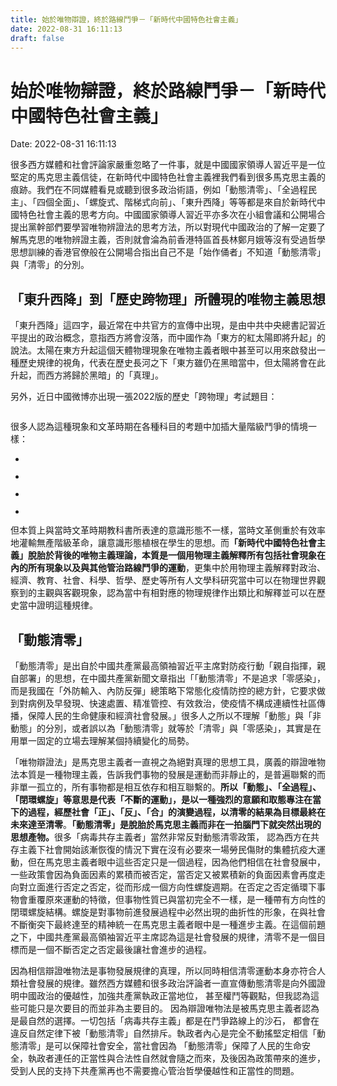 ```yaml
---
title: 始於唯物辯證，終於路線鬥爭－「新時代中國特色社會主義」 
date: 2022-08-31 16:11:13 
draft: false
---
```

# 始於唯物辯證，終於路線鬥爭－「新時代中國特色社會主義」
Date: 2022-08-31 16:11:13

<!-- wp:paragraph -->
<p>很多西方媒體和社會評論家嚴重忽略了一件事，就是中國國家領導人習近平是一位堅定的馬克思主義信徒，在新時代中國特色社會主義裡我們看到很多馬克思主義的痕跡。我們在不同媒體看見或聽到很多政治術語，例如「動態清零」、「全過程民主」、「四個全面」、「螺旋式、階梯式向前」、「東升西降」等等都是來自於新時代中國特色社會主義的思考方向。中國國家領導人習近平亦多次在小組會議和公開場合提出黨幹部們要學習唯物辨證法的思考方法，所以對現代中國政治的了解一定要了解馬克思的唯物辨證主義，否則就會淪為前香港特區首長林鄭月娥等沒有受過哲學思想訓練的香港官僚般在公開場合指出自己不是「始作俑者」不知道「動態清零」與「清零」的分別。</p>
<!-- /wp:paragraph -->

<!-- wp:heading -->
<h2>「東升西降」到「歷史跨物理」所體現的唯物主義思想</h2>
<!-- /wp:heading -->

<!-- wp:paragraph -->
<p>「東升西降」這四字，最近常在中共官方的宣傳中出現，是由中共中央總書記習近平提出的政治概念，意指西方將會沒落，而中國作為「東方的紅太陽即將升起」的說法。太陽在東方升起這個天體物理現象在唯物主義者眼中甚至可以用來啟發出一種歷史規律的視角，代表在歷史長河之下「東方雖仍在黑暗當中，但太陽將會在此升起，而西方將歸於黑暗」的「真理」。</p>
<!-- /wp:paragraph -->

<!-- wp:paragraph -->
<p>另外，近日中國微博亦出現一張2022版的歷史「跨物理」考試題目：</p>
<!-- /wp:paragraph -->

<!-- wp:image {"id":4679,"sizeSlug":"large","linkDestination":"none"} -->
<figure class="wp-block-image size-large"><img src="https://curiosityforever.files.wordpress.com/2022/08/image-2.png?w=960" alt="" class="wp-image-4679" /></figure>
<!-- /wp:image -->

<!-- wp:paragraph -->
<p>很多人認為這種現象和文革時期在各種科目的考題中加插大量階級鬥爭的情境一樣：</p>
<!-- /wp:paragraph -->

<!-- wp:jetpack/slideshow {"ids":[4674,4675,4676,4677],"sizeSlug":"large"} -->
<div class="wp-block-jetpack-slideshow aligncenter" data-effect="slide"><div class="wp-block-jetpack-slideshow_container swiper-container"><ul class="wp-block-jetpack-slideshow_swiper-wrapper swiper-wrapper"><li class="wp-block-jetpack-slideshow_slide swiper-slide"><figure><img alt="" class="wp-block-jetpack-slideshow_image wp-image-4674" data-id="4674" src="https://curiosityforever.files.wordpress.com/2022/04/0-1.jpeg?w=450" /></figure></li><li class="wp-block-jetpack-slideshow_slide swiper-slide"><figure><img alt="" class="wp-block-jetpack-slideshow_image wp-image-4675" data-id="4675" src="https://curiosityforever.files.wordpress.com/2022/04/0-2.jpeg?w=450" /></figure></li><li class="wp-block-jetpack-slideshow_slide swiper-slide"><figure><img alt="" class="wp-block-jetpack-slideshow_image wp-image-4676" data-id="4676" src="https://curiosityforever.files.wordpress.com/2022/04/0-3.jpeg?w=450" /></figure></li><li class="wp-block-jetpack-slideshow_slide swiper-slide"><figure><img alt="" class="wp-block-jetpack-slideshow_image wp-image-4677" data-id="4677" src="https://curiosityforever.files.wordpress.com/2022/04/0.jpeg?w=600" /></figure></li></ul><a class="wp-block-jetpack-slideshow_button-prev swiper-button-prev swiper-button-white" role="button"></a><a class="wp-block-jetpack-slideshow_button-next swiper-button-next swiper-button-white" role="button"></a><a aria-label="Pause Slideshow" class="wp-block-jetpack-slideshow_button-pause" role="button"></a><div class="wp-block-jetpack-slideshow_pagination swiper-pagination swiper-pagination-white"></div></div></div>
<!-- /wp:jetpack/slideshow -->

<!-- wp:paragraph -->
<p>但本質上與當時文革時期教科書所表達的意識形態不一樣，當時文革側重於有效率地灌輸無產階級革命，讓意識形態植根在學生的思想。而<strong>「新時代中國特色社會主義」脫胎於背後的唯物主義理論，本質是一個用物理主義解釋所有包括社會現象在內的所有現象以及與其他管治路線鬥爭的運動</strong>，更集中於用物理主義解釋對政治、經濟、教育、社會、科學、哲學、歷史等所有人文學科研究當中可以在物理世界觀察到的主觀與客觀現象，認為當中有相對應的物理規律作出類比和解釋並可以在歷史當中證明這種規律。</p>
<!-- /wp:paragraph -->

<!-- wp:heading -->
<h2>「動態清零」</h2>
<!-- /wp:heading -->

<!-- wp:paragraph -->
<p>「動態清零」是出自於中國共產黨最高領袖習近平主席對防疫行動「親自指揮，親自部署」的思想，在中國共產黨新聞文章指出「「動態清零」不是追求「零感染」，而是我國在「外防輸入、內防反彈」總策略下常態化疫情防控的總方針，它要求做到對病例及早發現、快速處置、精准管控、有效救治，使疫情不構成連續性社區傳播，保障人民的生命健康和經濟社會發展。」很多人之所以不理解「動態」與「非動態」的分別，或者誤以為「動態清零」就等於「清零」與「零感染」，其實是在用單一固定的立場去理解某個持續變化的局勢。</p>
<!-- /wp:paragraph -->

<!-- wp:paragraph -->
<p>「唯物辯證法」是馬克思主義者一直視之為絕對真理的思想工具，廣義的辯證唯物法本質是一種物理主義，告訴我們事物的發展是運動而非靜止的，是普遍聯繫的而非單一孤立的，所有事物都是相互依存和相互聯繫的。<strong>所以「動態」、「全過程」、「閉環螺旋」等意思是代表「不斷的運動」，是以一種強烈的意願和取態專注在當下的過程，經歷社會「正」、「反」、「合」的演變過程，以清零的結果為目標最終在未來達至清零</strong>。<strong>「動態清零」是脫胎於馬克思主義而非在一拍腦門下就突然出現的思想產物。</strong>很多「病毒共存主義者」當然非常反對動態清零政策， 認為西方在共存主義下社會開始該漸恢復的情況下實在沒有必要來一場勞民傷財的集體抗疫大運動，但在馬克思主義者眼中這些否定只是一個過程，因為他們相信在社會發展中，一些政策會因為負面因素的累積而被否定，當否定又被累積新的負面因素會再度走向對立面進行否定之否定，從而形成一個方向性螺旋週期。在否定之否定循環下事物會重覆原來運動的特徵，但事物性質已與當初完全不一樣，是一種帶有方向性的閉環螺旋結構。螺旋是對事物前進發展過程中必然出現的曲折性的形象，在與社會不斷衡突下最終達至的精神統一在馬克思主義者眼中是一種進步主義。在這個前題之下，中國共產黨最高領袖習近平主席認為這是社會發展的規律，清零不是一個目標而是一個不斷否定之否定最後讓社會進步的過程。</p>
<!-- /wp:paragraph -->

<!-- wp:paragraph -->
<p>因為相信辯證唯物法是事物發展規律的真理，所以同時相信清零運動本身亦符合人類社會發展的規律。雖然西方媒體和很多政治評論者一直宣傳動態清零是向外國證明中國政治的優越性，加強共產黨執政正當地位， 甚至權鬥等觀點，但我認為這些可能只是次要目的而並非為主要目的。 因為辯證唯物法是被馬克思主義者認為是最自然的選擇。一切包括「病毒共存主義」都是在鬥爭路線上的沙石， 都會在違反自然定律下被「動態清零」自然排斥。執政者內心是完全不動搖堅定相信「動態清零」是可以保障社會安全，當社會因為 「動態清零」保障了人民的生命安全，執政者連任的正當性與合法性自然就會隨之而來，及後因為政策帶來的進步，受到人民的支持下共產黨再也不需要擔心管治哲學優越性和正當性的問題。</p>
<!-- /wp:paragraph -->
